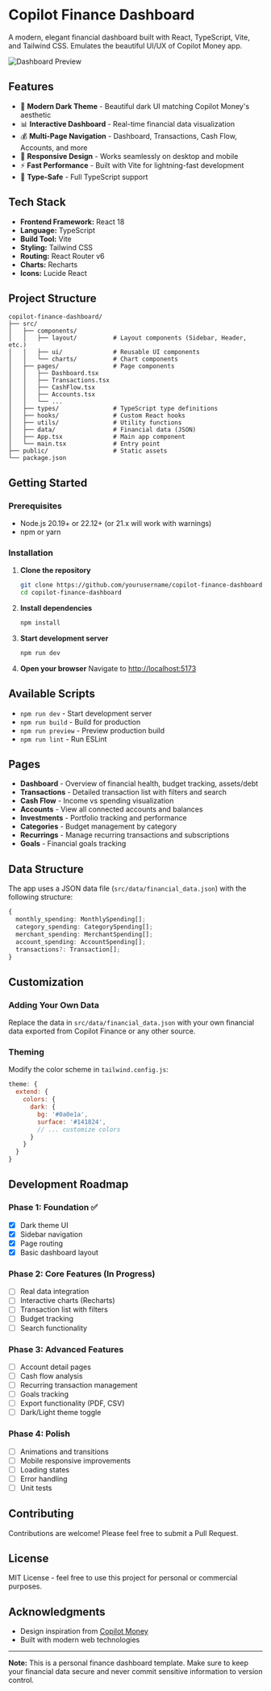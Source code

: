 # Copilot Finance Dashboard

A modern, elegant financial dashboard built with React, TypeScript, Vite, and Tailwind CSS. Emulates the beautiful UI/UX of Copilot Money app.

![Dashboard Preview](https://via.placeholder.com/800x400?text=Dashboard+Preview)

## Features

- 🎨 **Modern Dark Theme** - Beautiful dark UI matching Copilot Money's aesthetic
- 📊 **Interactive Dashboard** - Real-time financial data visualization
- 💰 **Multi-Page Navigation** - Dashboard, Transactions, Cash Flow, Accounts, and more
- 📱 **Responsive Design** - Works seamlessly on desktop and mobile
- ⚡ **Fast Performance** - Built with Vite for lightning-fast development
- 🎯 **Type-Safe** - Full TypeScript support

## Tech Stack

- **Frontend Framework:** React 18
- **Language:** TypeScript
- **Build Tool:** Vite
- **Styling:** Tailwind CSS
- **Routing:** React Router v6
- **Charts:** Recharts
- **Icons:** Lucide React

## Project Structure

```
copilot-finance-dashboard/
├── src/
│   ├── components/
│   │   ├── layout/          # Layout components (Sidebar, Header, etc.)
│   │   ├── ui/              # Reusable UI components
│   │   └── charts/          # Chart components
│   ├── pages/               # Page components
│   │   ├── Dashboard.tsx
│   │   ├── Transactions.tsx
│   │   ├── CashFlow.tsx
│   │   ├── Accounts.tsx
│   │   └── ...
│   ├── types/               # TypeScript type definitions
│   ├── hooks/               # Custom React hooks
│   ├── utils/               # Utility functions
│   ├── data/                # Financial data (JSON)
│   ├── App.tsx              # Main app component
│   └── main.tsx             # Entry point
├── public/                  # Static assets
└── package.json
```

## Getting Started

### Prerequisites

- Node.js 20.19+ or 22.12+ (or 21.x will work with warnings)
- npm or yarn

### Installation

1. **Clone the repository**
   ```bash
   git clone https://github.com/yourusername/copilot-finance-dashboard.git
   cd copilot-finance-dashboard
   ```

2. **Install dependencies**
   ```bash
   npm install
   ```

3. **Start development server**
   ```bash
   npm run dev
   ```

4. **Open your browser**
   Navigate to [http://localhost:5173](http://localhost:5173)

## Available Scripts

- `npm run dev` - Start development server
- `npm run build` - Build for production
- `npm run preview` - Preview production build
- `npm run lint` - Run ESLint

## Pages

- **Dashboard** - Overview of financial health, budget tracking, assets/debt
- **Transactions** - Detailed transaction list with filters and search
- **Cash Flow** - Income vs spending visualization
- **Accounts** - View all connected accounts and balances
- **Investments** - Portfolio tracking and performance
- **Categories** - Budget management by category
- **Recurrings** - Manage recurring transactions and subscriptions
- **Goals** - Financial goals tracking

## Data Structure

The app uses a JSON data file (`src/data/financial_data.json`) with the following structure:

```typescript
{
  monthly_spending: MonthlySpending[];
  category_spending: CategorySpending[];
  merchant_spending: MerchantSpending[];
  account_spending: AccountSpending[];
  transactions?: Transaction[];
}
```

## Customization

### Adding Your Own Data

Replace the data in `src/data/financial_data.json` with your own financial data exported from Copilot Finance or any other source.

### Theming

Modify the color scheme in `tailwind.config.js`:

```javascript
theme: {
  extend: {
    colors: {
      dark: {
        bg: '#0a0e1a',
        surface: '#141824',
        // ... customize colors
      }
    }
  }
}
```

## Development Roadmap

### Phase 1: Foundation ✅
- [x] Dark theme UI
- [x] Sidebar navigation
- [x] Page routing
- [x] Basic dashboard layout

### Phase 2: Core Features (In Progress)
- [ ] Real data integration
- [ ] Interactive charts (Recharts)
- [ ] Transaction list with filters
- [ ] Budget tracking
- [ ] Search functionality

### Phase 3: Advanced Features
- [ ] Account detail pages
- [ ] Cash flow analysis
- [ ] Recurring transaction management
- [ ] Goals tracking
- [ ] Export functionality (PDF, CSV)
- [ ] Dark/Light theme toggle

### Phase 4: Polish
- [ ] Animations and transitions
- [ ] Mobile responsive improvements
- [ ] Loading states
- [ ] Error handling
- [ ] Unit tests

## Contributing

Contributions are welcome! Please feel free to submit a Pull Request.

## License

MIT License - feel free to use this project for personal or commercial purposes.

## Acknowledgments

- Design inspiration from [Copilot Money](https://copilot.money/)
- Built with modern web technologies

---

**Note:** This is a personal finance dashboard template. Make sure to keep your financial data secure and never commit sensitive information to version control.
